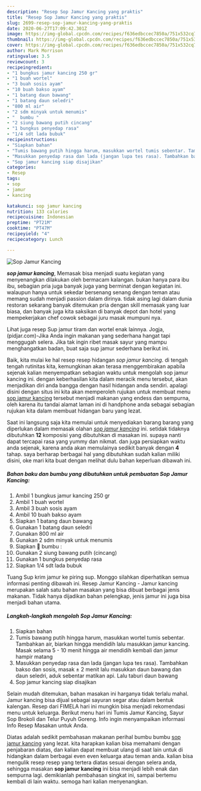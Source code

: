 ```yaml
---
description: "Resep Sop Jamur Kancing yang praktis"
title: "Resep Sop Jamur Kancing yang praktis"
slug: 2699-resep-sop-jamur-kancing-yang-praktis
date: 2020-06-27T17:09:42.301Z
image: https://img-global.cpcdn.com/recipes/f636edbccec7850a/751x532cq70/sop-jamur-kancing-foto-resep-utama.jpg
thumbnail: https://img-global.cpcdn.com/recipes/f636edbccec7850a/751x532cq70/sop-jamur-kancing-foto-resep-utama.jpg
cover: https://img-global.cpcdn.com/recipes/f636edbccec7850a/751x532cq70/sop-jamur-kancing-foto-resep-utama.jpg
author: Mark Morrison
ratingvalue: 3.5
reviewcount: 3
recipeingredient:
- "1 bungkus jamur kancing 250 gr"
- "1 buah wortel"
- "3 buah sosis ayam"
- "10 buah bakso ayam"
- "1 batang daun bawang"
- "1 batang daun seledri"
- "800 ml air"
- "2 sdm minyak untuk menumis"
- "  bumbu "
- "2 siung bawang putih cincang"
- "1 bungkus penyedap rasa"
- "1/4 sdt lada bubuk"
recipeinstructions:
- "Siapkan bahan"
- "Tumis bawang putih hingga harum, masukkan wortel tumis sebentar. Tambahkan air, biarkan hingga mendidih lalu masukkan jamur kancing. Masak selama 5 - 10 menit hingga air mendidih kembali dan jamur hampir matang"
- "Masukkan penyedap rasa dan lada (jangan lupa tes rasa). Tambahkan bakso dan sosis, masak ± 2 menit lalu masukkan daun bawang dan daun seledri, aduk sebentar matikan api. Lalu taburi daun bawang"
- "Sop jamur kancing siap disajikan"
categories:
- Resep
tags:
- sop
- jamur
- kancing

katakunci: sop jamur kancing 
nutrition: 133 calories
recipecuisine: Indonesian
preptime: "PT21M"
cooktime: "PT47M"
recipeyield: "4"
recipecategory: Lunch

---
```



![Sop Jamur Kancing](https://img-global.cpcdn.com/recipes/f636edbccec7850a/751x532cq70/sop-jamur-kancing-foto-resep-utama.jpg)

<b><i>sop jamur kancing</i></b>, Memasak bisa menjadi suatu kegiatan yang menyenangkan dilakukan oleh bermacam kalangan. bukan hanya para ibu ibu, sebagian pria juga banyak juga yang berminat dengan kegiatan ini. walaupun hanya untuk sekedar bersenang senang dengan teman atau memang sudah menjadi passion dalam dirinya. tidak asing lagi dalam dunia restoran sekarang banyak ditemukan pria dengan skill memasak yang luar biasa, dan banyak juga kita saksikan di banyak depot dan hotel yang mempekerjakan chef cowok sebagai juru masak mumpuni nya.

Lihat juga resep Sup jamur tiram dan wortel enak lainnya. Jogja,(pidjar.com)-Jika Anda ingin makanan yang sederhana hangat tapi menggugah selera. Jika tak ingin ribet masak sayur yang mampu menghangatkan badan, buat saja sup jamur sederhana berikut ini.

Baik, kita mulai ke hal resep resep hidangan <i>sop jamur kancing</i>. di tengah tengah rutinitas kita, kemungkinan akan terasa menggembirakan apabila sejenak kalian menyempatkan sebagian waktu untuk mengolah sop jamur kancing ini. dengan keberhasilan kita dalam meracik menu tersebut, akan menjadikan diri anda bangga dengan hasil hidangan anda sendiri. apalagi disini dengan situs ini kita akan memperoleh rujukan untuk membuat menu <u>sop jamur kancing</u> tersebut menjadi makanan yang endess dan sempurna, oleh karena itu tandai alamat laman ini di handphone anda sebagai sebagian rujukan kita dalam membuat hidangan baru yang lezat.


Saat ini langsung saja kita memulai untuk menyediakan barang barang yang diperlukan dalam memasak olahan <u><i>sop jamur kancing</i></u> ini. setidak tidaknya dibutuhkan <b>12</b> komposisi yang dibutuhkan di masakan ini. supaya nanti dapat tercapai rasa yang yummy dan nikmat. dan juga persiapkan waktu anda sejenak, karena anda akan memulainya sedikit banyak dengan <b>4</b> tahap. saya berharap berbagai hal yang dibutuhkan sudah kalian miliki disini, oke mari kita buat dengan melihat dulu bahan keperluan dibawah ini.

<!--inarticleads1-->

##### Bahan baku dan bumbu yang dibutuhkan untuk pembuatan Sop Jamur Kancing:

1. Ambil 1 bungkus jamur kancing 250 gr
1. Ambil 1 buah wortel
1. Ambil 3 buah sosis ayam
1. Ambil 10 buah bakso ayam
1. Siapkan 1 batang daun bawang
1. Gunakan 1 batang daun seledri
1. Gunakan 800 ml air
1. Gunakan 2 sdm minyak untuk menumis
1. Siapkan  🥥 bumbu :
1. Gunakan 2 siung bawang putih (cincang)
1. Gunakan 1 bungkus penyedap rasa
1. Siapkan 1/4 sdt lada bubuk


Tuang Sup krim jamur ke piring sup. Monggo silahkan diperhatikan semua informasi penting dibawah ini. Resep Jamur Kancing - Jamur kancing merupakan salah satu bahan masakan yang bisa dibuat berbagai jenis makanan. Tidak hanya dijadikan bahan pelengkap, jenis jamur ini juga bisa menjadi bahan utama. 

<!--inarticleads2-->

##### Langkah-langkah mengolah Sop Jamur Kancing:

1. Siapkan bahan
1. Tumis bawang putih hingga harum, masukkan wortel tumis sebentar. Tambahkan air, biarkan hingga mendidih lalu masukkan jamur kancing. Masak selama 5 - 10 menit hingga air mendidih kembali dan jamur hampir matang
1. Masukkan penyedap rasa dan lada (jangan lupa tes rasa). Tambahkan bakso dan sosis, masak ± 2 menit lalu masukkan daun bawang dan daun seledri, aduk sebentar matikan api. Lalu taburi daun bawang
1. Sop jamur kancing siap disajikan


Selain mudah ditemukan, bahan masakan ini harganya tidak terlalu mahal. Jamur kancing bisa dijual sebagai sayuran segar atau dalam bentuk kalengan. Resep dari FIMELA hari ini mungkin bisa menjadi rekomendasi menu untuk keluarga. Berikut menu hari ini Tumis Jamur Kancing, Sayur Sop Brokoli dan Telur Puyuh Goreng. Info ingin menyampaikan informasi Info Resep Masakan untuk Anda. 

Diatas adalah sedikit pembahasan makanan perihal bumbu bumbu <u>sop jamur kancing</u> yang lezat. kita harapkan kalian bisa memahami dengan penjabaran diatas, dan kalian dapat membuat ulang di saat lain untuk di hidangkan dalam berbagai even even keluarga atau teman anda. kalian bisa mengulik resep resep yang tertera diatas sesuai dengan selera anda, sehingga masakan <b>sop jamur kancing</b> ini bisa menjadi lebih enak dan sempurna lagi. demikianlah pembahasan singkat ini, sampai bertemu kembali di lain waktu. semoga hari kalian menyenangkan.
